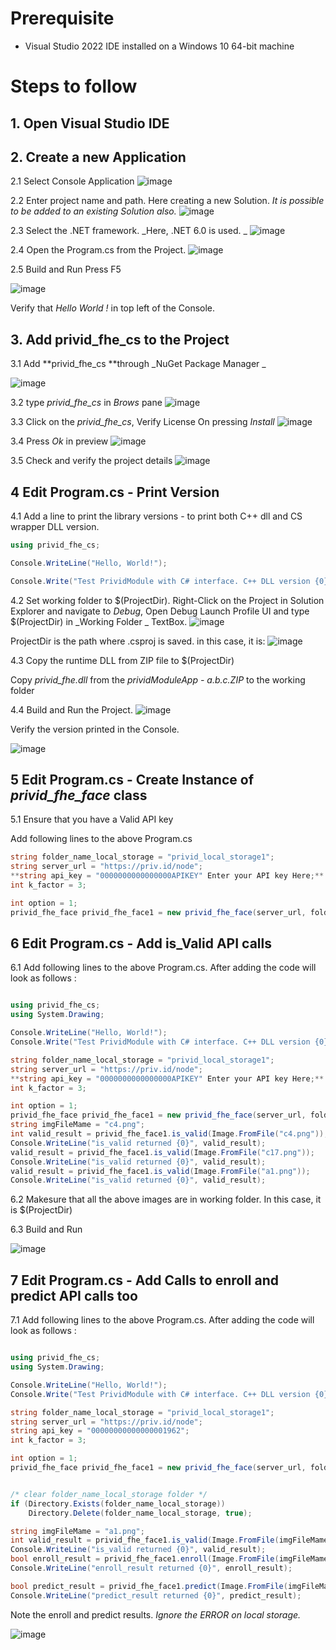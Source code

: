 # Prerequisite
* Visual Studio 2022 IDE installed on a Windows 10 64-bit machine

# Steps to follow
## 1. Open Visual Studio IDE
## 2. Create a new Application 
2.1 Select Console Application 
![image](https://user-images.githubusercontent.com/11586902/155999310-f140a497-c5d1-4d73-b1d3-21b1d5ca7f62.png)

2.2 Enter project name and path. Here creating a new Solution. _It is possible to be added to an existing Solution also._ 
![image](https://user-images.githubusercontent.com/11586902/155999448-9214f30e-eae1-40eb-a779-8c3a14540348.png)

2.3 Select the .NET framework. _Here, .NET 6.0 is used. _
![image](https://user-images.githubusercontent.com/11586902/155999776-2bcaf114-65a8-48c6-9ef9-05309e68f8cf.png)

2.4 Open the Program.cs from the Project. 
![image](https://user-images.githubusercontent.com/11586902/156000418-795c682e-552b-4c73-8b44-38aec7cd2af3.png)

2.5 Build and Run
Press F5 

![image](https://user-images.githubusercontent.com/11586902/156000565-c3798ca0-5303-4eae-a08b-cd8e376a6131.png)

Verify that _Hello World !_ in top left of the Console. 

## 3. Add **privid_fhe_cs** to the Project

3.1 Add **privid_fhe_cs **through _NuGet Package Manager _

![image](https://user-images.githubusercontent.com/11586902/156000968-7d09bcab-73bb-406a-b403-ba211bbc165b.png)

3.2 type _privid_fhe_cs_ in _Brows_ pane
![image](https://user-images.githubusercontent.com/11586902/156001196-2eeaf3f1-74a4-4b83-af86-45bf3fdb2ecf.png)

3.3 Click on the _privid_fhe_cs_, Verify License
On pressing _Install_
![image](https://user-images.githubusercontent.com/11586902/156001463-99a8cf9d-79bd-407f-adce-307003353d3c.png)

3.4 Press _Ok_ in preview 
![image](https://user-images.githubusercontent.com/11586902/156001678-e0f567ad-b20a-4bfd-baeb-575a9cc1790a.png)

3.5 Check and verify the project details
![image](https://user-images.githubusercontent.com/11586902/156002029-1899e470-b781-47e1-8d92-d6b6df74ba41.png)

## 4 Edit Program.cs - Print Version 

4.1 Add a line to print the library versions - to print both C++ dll and CS wrapper DLL version. 

``` csharp
using privid_fhe_cs;      

Console.WriteLine("Hello, World!");

Console.Write("Test PrividModule with C# interface. C++ DLL version {0}, C# Wrapper DLL version {1},\n Testing ", privid_fhe_face.get_version(), privid_fhe_face.get_cs_dll_version());

```

4.2 Set working folder to $(ProjectDir). 
Right-Click on the Project in Solution Explorer and navigate to _Debug_,  Open Debug Launch Profile UI and type $(ProjectDir) in _Working Folder _ TextBox. 
![image](https://user-images.githubusercontent.com/11586902/156003733-df945e6f-797e-439e-85c0-449c39dc4f36.png)

ProjectDir is the path where .csproj is saved. in this case, it is:
![image](https://user-images.githubusercontent.com/11586902/156004568-9e55a9e4-0cf8-4cae-9a6f-b8c6085fa4db.png)

4.3 Copy the runtime DLL from ZIP file to $(ProjectDir)

Copy _privid_fhe.dll_ from the _prividModuleApp - a.b.c.ZIP_ to the working folder 

4.4 Build and Run the Project.
![image](https://user-images.githubusercontent.com/11586902/156004740-5f8512e7-322d-4741-b8fa-2a5cb80998d4.png)

Verify the version printed in the Console.

![image](https://user-images.githubusercontent.com/11586902/156004883-759d0ce2-fbc6-4912-a1a8-559a9078c7c6.png)


## 5 Edit Program.cs - Create Instance of _privid_fhe_face_ class

5.1 Ensure that you have a Valid API key

Add following lines to the above Program.cs 
``` csharp 
string folder_name_local_storage = "privid_local_storage1";
string server_url = "https://priv.id/node";
**string api_key = "0000000000000000APIKEY" Enter your API key Here;**
int k_factor = 3;

int option = 1;
privid_fhe_face privid_fhe_face1 = new privid_fhe_face(server_url, folder_name_local_storage, api_key, option);

```

## 6 Edit Program.cs - Add is_Valid API calls 
6.1 Add following lines to the above Program.cs. After adding the code will look as follows :

``` csharp

using privid_fhe_cs;
using System.Drawing;

Console.WriteLine("Hello, World!");
Console.Write("Test PrividModule with C# interface. C++ DLL version {0}, C# Wrapper DLL version {1},\n Testing ", privid_fhe_face.get_version(), privid_fhe_face.get_cs_dll_version());

string folder_name_local_storage = "privid_local_storage1";
string server_url = "https://priv.id/node";
**string api_key = "0000000000000000APIKEY" Enter your API key Here;**
int k_factor = 3;

int option = 1;
privid_fhe_face privid_fhe_face1 = new privid_fhe_face(server_url, folder_name_local_storage, api_key, option);
string imgFileMame = "c4.png";
int valid_result = privid_fhe_face1.is_valid(Image.FromFile("c4.png"));
Console.WriteLine("is_valid returned {0}", valid_result);
valid_result = privid_fhe_face1.is_valid(Image.FromFile("c17.png"));
Console.WriteLine("is_valid returned {0}", valid_result);
valid_result = privid_fhe_face1.is_valid(Image.FromFile("a1.png"));
Console.WriteLine("is_valid returned {0}", valid_result);

```
6.2 Makesure that all the above images are in working folder. In this case, it is $(ProjectDir)

6.3 Build and Run

![image](https://user-images.githubusercontent.com/11586902/156007328-500d8d15-f64c-4c09-b9b9-87744eaf5c1d.png)


## 7 Edit Program.cs - Add Calls to enroll and predict API calls too 
7.1 Add following lines to the above Program.cs. After adding the code will look as follows :

``` csharp

using privid_fhe_cs;
using System.Drawing;

Console.WriteLine("Hello, World!");
Console.Write("Test PrividModule with C# interface. C++ DLL version {0}, C# Wrapper DLL version {1},\n Testing ", privid_fhe_face.get_version(), privid_fhe_face.get_cs_dll_version());

string folder_name_local_storage = "privid_local_storage1";
string server_url = "https://priv.id/node";
string api_key = "00000000000000001962";
int k_factor = 3;

int option = 1;
privid_fhe_face privid_fhe_face1 = new privid_fhe_face(server_url, folder_name_local_storage, api_key, option);


/* clear folder_name_local_storage folder */
if (Directory.Exists(folder_name_local_storage))
    Directory.Delete(folder_name_local_storage, true);

string imgFileMame = "a1.png";
int valid_result = privid_fhe_face1.is_valid(Image.FromFile(imgFileMame));
Console.WriteLine("is_valid returned {0}", valid_result);
bool enroll_result = privid_fhe_face1.enroll(Image.FromFile(imgFileMame));
Console.WriteLine("enroll_result returned {0}", enroll_result);

bool predict_result = privid_fhe_face1.predict(Image.FromFile(imgFileMame), k_factor);
Console.WriteLine("predict_result returned {0}", predict_result);

```
Note the enroll and predict results. _Ignore the ERROR on local storage._

![image](https://user-images.githubusercontent.com/11586902/156009400-f652c0d8-367d-4747-a649-ac0248520d11.png)


















